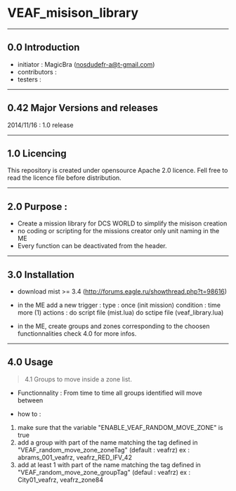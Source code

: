 VEAF_misison_library
====================


-----------------------------
0.0 Introduction
-----------------------------
- initiator    : MagicBra (nosdudefr-a@t-gmail.com)
- contributors : 
- testers      :


-----------------------------
0.42 Major Versions and releases
-----------------------------
2014/11/16 : 1.0 release

-----------------------------
1.0 Licencing
-----------------------------
This repository is created under opensource Apache 2.0 licence.
Fell free to read the licence file before distribution. 

----------------------------
2.0 Purpose : 
-----------------------------
- Create a mission library for DCS WORLD to simplify the misison creation 
- no coding or scripting for the missions creator only unit naming in the ME
- Every function can be deactivated from the header.

-----------------------------
3.0 Installation 
-----------------------------

- download mist >= 3.4 (http://forums.eagle.ru/showthread.php?t=98616)
- in the ME add a new trigger :
  type : once (init mission)
  condition : time more (1) 
  actions :
      do script file (mist.lua)
      do sctipe file (veaf_library.lua)
      
- in the ME, create groups and zones corresponding to the choosen functionnalities
  check 4.0 for more infos.

-----------------------------
4.0 Usage
-----------------------------

> 4.1 Groups to move inside a zone list.


- Functionnality : 
From time to time all groups identified will move between

- how to :
1. make sure that the variable "ENABLE_VEAF_RANDOM_MOVE_ZONE" is true
2. add a group with part of the name matching the tag defined in "VEAF_random_move_zone_zoneTag" (default : veafrz)
   ex : abrams_001_veafrz, veafrz_RED_IFV_42
3. add at least 1 with part of the name matching the tag defined in "VEAF_random_move_zone_groupTag" (defaul : veafrz)
   ex : City01_veafrz, veafrz_zone84

